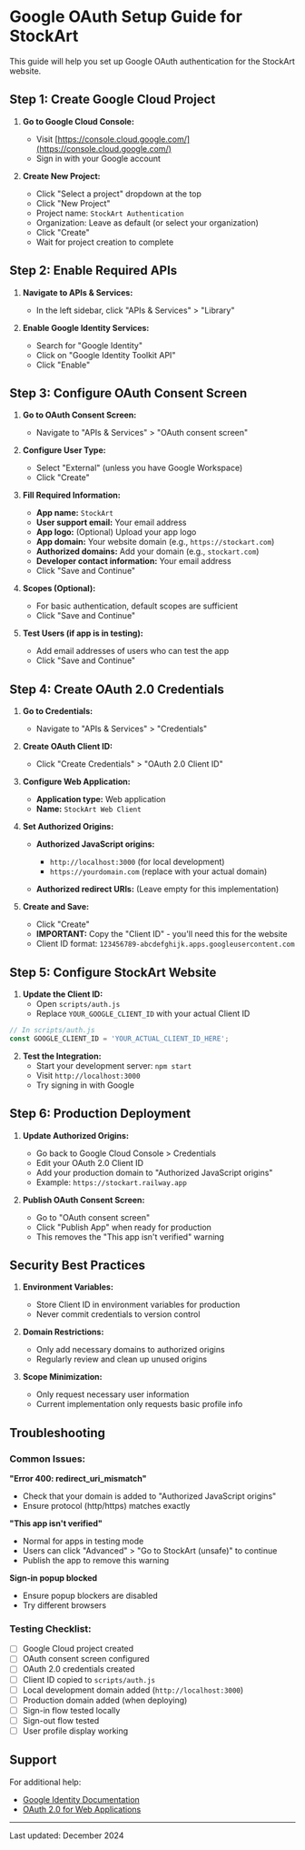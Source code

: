 # Google OAuth Setup Guide for StockArt

This guide will help you set up Google OAuth authentication for the StockArt website.

## Step 1: Create Google Cloud Project

1. **Go to Google Cloud Console:**
   - Visit [https://console.cloud.google.com/](https://console.cloud.google.com/)
   - Sign in with your Google account

2. **Create New Project:**
   - Click "Select a project" dropdown at the top
   - Click "New Project"
   - Project name: `StockArt Authentication`
   - Organization: Leave as default (or select your organization)
   - Click "Create"
   - Wait for project creation to complete

## Step 2: Enable Required APIs

1. **Navigate to APIs & Services:**
   - In the left sidebar, click "APIs & Services" > "Library"

2. **Enable Google Identity Services:**
   - Search for "Google Identity"
   - Click on "Google Identity Toolkit API"
   - Click "Enable"

## Step 3: Configure OAuth Consent Screen

1. **Go to OAuth Consent Screen:**
   - Navigate to "APIs & Services" > "OAuth consent screen"

2. **Configure User Type:**
   - Select "External" (unless you have Google Workspace)
   - Click "Create"

3. **Fill Required Information:**
   - **App name:** `StockArt`
   - **User support email:** Your email address
   - **App logo:** (Optional) Upload your app logo
   - **App domain:** Your website domain (e.g., `https://stockart.com`)
   - **Authorized domains:** Add your domain (e.g., `stockart.com`)
   - **Developer contact information:** Your email address
   - Click "Save and Continue"

4. **Scopes (Optional):**
   - For basic authentication, default scopes are sufficient
   - Click "Save and Continue"

5. **Test Users (if app is in testing):**
   - Add email addresses of users who can test the app
   - Click "Save and Continue"

## Step 4: Create OAuth 2.0 Credentials

1. **Go to Credentials:**
   - Navigate to "APIs & Services" > "Credentials"

2. **Create OAuth Client ID:**
   - Click "Create Credentials" > "OAuth 2.0 Client ID"

3. **Configure Web Application:**
   - **Application type:** Web application
   - **Name:** `StockArt Web Client`
   
4. **Set Authorized Origins:**
   - **Authorized JavaScript origins:**
     - `http://localhost:3000` (for local development)
     - `https://yourdomain.com` (replace with your actual domain)
   
   - **Authorized redirect URIs:** (Leave empty for this implementation)

5. **Create and Save:**
   - Click "Create"
   - **IMPORTANT:** Copy the "Client ID" - you'll need this for the website
   - Client ID format: `123456789-abcdefghijk.apps.googleusercontent.com`

## Step 5: Configure StockArt Website

1. **Update the Client ID:**
   - Open `scripts/auth.js`
   - Replace `YOUR_GOOGLE_CLIENT_ID` with your actual Client ID

```javascript
// In scripts/auth.js
const GOOGLE_CLIENT_ID = 'YOUR_ACTUAL_CLIENT_ID_HERE';
```

2. **Test the Integration:**
   - Start your development server: `npm start`
   - Visit `http://localhost:3000`
   - Try signing in with Google

## Step 6: Production Deployment

1. **Update Authorized Origins:**
   - Go back to Google Cloud Console > Credentials
   - Edit your OAuth 2.0 Client ID
   - Add your production domain to "Authorized JavaScript origins"
   - Example: `https://stockart.railway.app`

2. **Publish OAuth Consent Screen:**
   - Go to "OAuth consent screen"
   - Click "Publish App" when ready for production
   - This removes the "This app isn't verified" warning

## Security Best Practices

1. **Environment Variables:**
   - Store Client ID in environment variables for production
   - Never commit credentials to version control

2. **Domain Restrictions:**
   - Only add necessary domains to authorized origins
   - Regularly review and clean up unused origins

3. **Scope Minimization:**
   - Only request necessary user information
   - Current implementation only requests basic profile info

## Troubleshooting

### Common Issues:

**"Error 400: redirect_uri_mismatch"**
- Check that your domain is added to "Authorized JavaScript origins"
- Ensure protocol (http/https) matches exactly

**"This app isn't verified"**
- Normal for apps in testing mode
- Users can click "Advanced" > "Go to StockArt (unsafe)" to continue
- Publish the app to remove this warning

**Sign-in popup blocked**
- Ensure popup blockers are disabled
- Try different browsers

### Testing Checklist:

- [ ] Google Cloud project created
- [ ] OAuth consent screen configured
- [ ] OAuth 2.0 credentials created
- [ ] Client ID copied to `scripts/auth.js`
- [ ] Local development domain added (`http://localhost:3000`)
- [ ] Production domain added (when deploying)
- [ ] Sign-in flow tested locally
- [ ] Sign-out flow tested
- [ ] User profile display working

## Support

For additional help:
- [Google Identity Documentation](https://developers.google.com/identity)
- [OAuth 2.0 for Web Applications](https://developers.google.com/identity/protocols/oauth2/javascript-implicit-flow)

---

Last updated: December 2024
